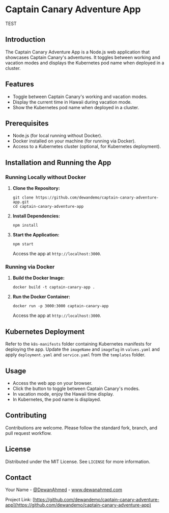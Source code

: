 # Captain Canary Adventure App


TEST 


## Introduction
The Captain Canary Adventure App is a Node.js web application that showcases Captain Canary's adventures. It toggles between working and vacation modes and displays the Kubernetes pod name when deployed in a cluster.

## Features
- Toggle between Captain Canary's working and vacation modes.
- Display the current time in Hawaii during vacation mode.
- Show the Kubernetes pod name when deployed in a cluster.

## Prerequisites
- Node.js (for local running without Docker).
- Docker installed on your machine (for running via Docker).
- Access to a Kubernetes cluster (optional, for Kubernetes deployment).

## Installation and Running the App

### Running Locally without Docker
1. **Clone the Repository:**
   ```
   git clone https://github.com/dewandemo/captain-canary-adventure-app.git
   cd captain-canary-adventure-app
   ```

2. **Install Dependencies:**
   ```
   npm install
   ```

3. **Start the Application:**
   ```
   npm start
   ```
   Access the app at `http://localhost:3000`.

### Running via Docker
1. **Build the Docker Image:**
   ```
   docker build -t captain-canary-app .
   ```

2. **Run the Docker Container:**
   ```
   docker run -p 3000:3000 captain-canary-app
   ```
   Access the app at `http://localhost:3000`.

## Kubernetes Deployment
Refer to the `k8s-manifests` folder containing Kubernetes manifests for deploying the app. Update the `imageName` and `imageTag` in `values.yaml` and apply `deployment.yaml` and `service.yaml` from the `templates` folder.

## Usage
- Access the web app on your browser.
- Click the button to toggle between Captain Canary's modes.
- In vacation mode, enjoy the Hawaii time display.
- In Kubernetes, the pod name is displayed.

## Contributing
Contributions are welcome. Please follow the standard fork, branch, and pull request workflow.

## License
Distributed under the MIT License. See `LICENSE` for more information.

## Contact
Your Name - [@DewanAhmed](https://twitter.com/DewanAhmed) - www.dewanahmed.com

Project Link: [https://github.com/dewandemo/captain-canary-adventure-app](https://github.com/dewandemo/captain-canary-adventure-app)
